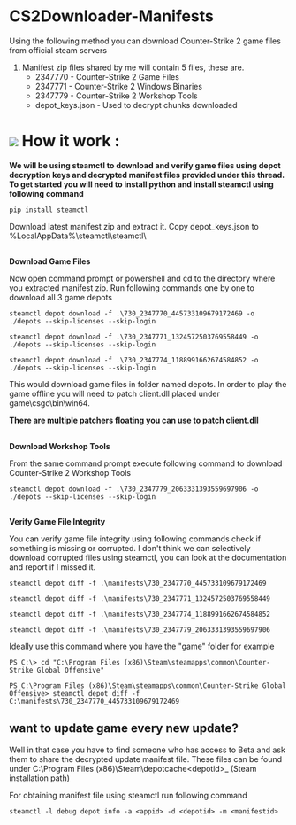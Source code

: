 # CS2Downloader-Manifests
Using the following method you can download Counter-Strike 2 game files from official steam servers

1. Manifest zip files shared by me will contain 5 files, these are.
   - 2347770 - Counter-Strike 2 Game Files
    - 2347771 - Counter-Strike 2 Windows Binaries
     - 2347779 - Counter-Strike 2 Workshop Tools
      - depot_keys.json - Used to decrypt chunks downloaded


# ![](https://img.icons8.com/?size=60&id=DWiebo2M1Bbt&format=svg) How it work :
**We will be using steamctl to download and verify game files using depot decryption keys and decrypted manifest files provided under this thread. To get started you will need to install python and install steamctl using following command**


``pip install steamctl``

Download latest manifest zip and extract it. Copy depot_keys.json to %LocalAppData%\steamctl\steamctl\

##
**Download Game Files**

Now open command prompt or powershell and cd to the directory where you extracted manifest zip. Run following commands one by one to download all 3 game depots


``steamctl depot download -f .\730_2347770_445733109679172469 -o ./depots --skip-licenses --skip-login``

``steamctl depot download -f .\730_2347771_1324572503769558449 -o ./depots --skip-licenses --skip-login``

``steamctl depot download -f .\730_2347774_1188991662674584852 -o ./depots --skip-licenses --skip-login``

This would download game files in folder named depots. In order to play the game offline you will need to patch client.dll placed under game\csgo\bin\win64\.

**There are multiple patchers floating you can use to patch client.dll**
##
**Download Workshop Tools**

From the same command prompt execute following command to download Counter-Strike 2 Workshop Tools

``steamctl depot download -f .\730_2347779_2063331393559697906 -o ./depots --skip-licenses --skip-login``

##
**Verify Game File Integrity**

You can verify game file integrity using following commands check if something is missing or corrupted. I don't think we can selectively download corrupted files using steamctl, you can look at the documentation and report if I missed it.

``steamctl depot diff -f .\manifests\730_2347770_445733109679172469``

``steamctl depot diff -f .\manifests\730_2347771_1324572503769558449``

``steamctl depot diff -f .\manifests\730_2347774_1188991662674584852``

``steamctl depot diff -f .\manifests\730_2347779_2063331393559697906``

Ideally use this command where you have the "game" folder for example

``PS C:\> cd "C:\Program Files (x86)\Steam\steamapps\common\Counter-Strike Global Offensive"``

``PS C:\Program Files (x86)\Steam\steamapps\common\Counter-Strike Global Offensive> steamctl depot diff -f C:\manifests\730_2347770_445733109679172469``

## want to update game every new update?

Well in that case you have to find someone who has access to Beta and ask them to share the decrypted update manifest file. These files can be found under C:\Program Files (x86)\Steam\depotcache\<depotid>_<manifestid> (Steam installation path)

For obtaining manifest file using steamctl run following command

``steamctl -l debug depot info -a <appid> -d <depotid> -m <manifestid>``

